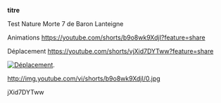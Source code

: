 **titre**

Test Nature Morte 7 de Baron Lanteigne


Animations
https://youtube.com/shorts/b9o8wk9XdjI?feature=share

Déplacement
https://youtube.com/shorts/vjXid7DYTww?feature=share


[![Déplacement](http://img.youtube.com/vi/shorts/vjXid7DYTww/0.jpg)](https://youtube.com/shorts/vjXid7DYTww?feature=share).

http://img.youtube.com/vi/shorts/b9o8wk9XdjI/0.jpg

jXid7DYTww


